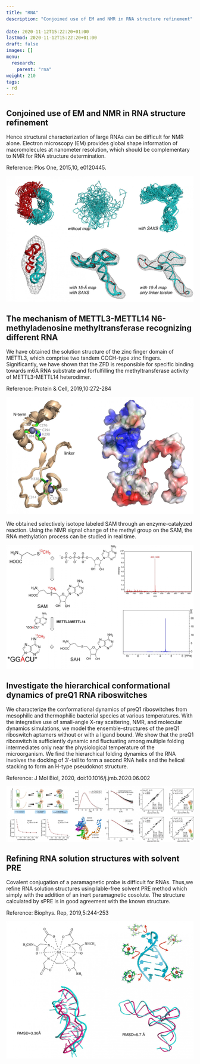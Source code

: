 ```yaml
---
title: "RNA"
description: "Conjoined use of EM and NMR in RNA structure refinement"

date: 2020-11-12T15:22:20+01:00
lastmod: 2020-11-12T15:22:20+01:00
draft: false
images: []
menu: 
  research:
    parent: "rna"
weight: 210
tags:
- rd
---
```




## Conjoined use of EM and NMR in RNA structure refinement

Hence structural characterization of large RNAs can be difficult for NMR alone. Electron microscopy (EM) provides global shape information of macromolecules at nanometer resolution, which should be complementary to NMR for RNA structure determination.

Reference: Plos One, 2015,10, e0120445.

<!--more-->

![rna2](https://raw.githubusercontent.com/DF-Master/yidapicbed/main/markdown/20210902112149.jpg)

## The mechanism of METTL3-METTL14 N6-methyladenosine methyltransferase recognizing different RNA

We have obtained the solution structure of the zinc finger domain of METTL3, which comprise two tandem CCCH-type zinc fingers. Significantly, we have shown that the ZFD is responsible for specific binding towards m6A RNA substrate and forfulfilling the methyltransferase activity of METTL3-METTL14 heterodimer.

Reference: Protein & Cell, 2019,10:272-284

![rna4](https://raw.githubusercontent.com/DF-Master/yidapicbed/main/markdown/20210902112233.jpg)

We obtained selectively isotope labeled SAM through an enzyme-catalyzed reaction. Using the NMR signal change of the methyl group on the SAM, the RNA methylation process can be studied in real time.

![rna5](https://raw.githubusercontent.com/DF-Master/yidapicbed/main/markdown/20210902112239.jpg)

## Investigate the hierarchical conformational dynamics of preQ1 RNA riboswitches

We characterize the conformational dynamics of preQ1 riboswitches from mesophilic and thermophilic bacterial species at various temperatures. With the integrative use of small-angle X-ray scattering, NMR, and molecular dynamics simulations, we model the ensemble-structures of the preQ1 riboswitch aptamers without or with a ligand bound. We show that the preQ1 riboswitch is sufficiently dynamic and fluctuating among multiple folding intermediates only near the physiological temperature of the microorganism. We find the hierarchical folding dynamics of the RNA involves the docking of 3′-tail to form a second RNA helix and the helical stacking to form an H-type pseudoknot structure.

Reference: J Mol Biol, 2020, doi:10.1016/j.jmb.2020.06.002

![rna3](https://raw.githubusercontent.com/DF-Master/yidapicbed/main/markdown/20210902112322.jpg)

## Refining RNA solution structures with solvent PRE

Covalent conjugation of a paramagnetic probe is difficult for RNAs. Thus,we refine RNA solution structures using lable-free solvent PRE method which simply with the addition of an inert paramagnetic cosolute. The structure calculated by sPRE is in good agreement with the known structure.

Reference: Biophys. Rep, 2019,5:244-253

![rna1](https://raw.githubusercontent.com/DF-Master/yidapicbed/main/markdown/20210902112404.jpg)

